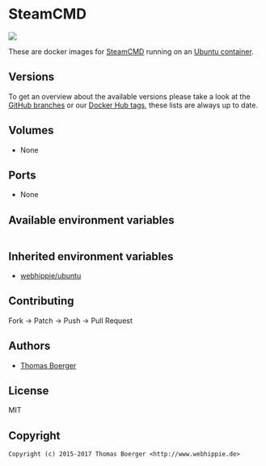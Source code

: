 # SteamCMD

[![](https://images.microbadger.com/badges/image/webhippie/steamcmd.svg)](https://microbadger.com/images/webhippie/steamcmd "Get your own image badge on microbadger.com")

These are docker images for [SteamCMD](http://store.steampowered.com/) running on an [Ubuntu container](https://registry.hub.docker.com/u/webhippie/ubuntu/).


## Versions

To get an overview about the available versions please take a look at the [GitHub branches](https://github.com/dockhippie/steamcmd/branches/all) or our [Docker Hub tags](https://hub.docker.com/r/webhippie/steamcmd/tags/), these lists are always up to date.


## Volumes

* None


## Ports

* None


## Available environment variables

```bash

```

## Inherited environment variables

* [webhippie/ubuntu](https://github.com/dockhippie/ubuntu#available-environment-variables)


## Contributing

Fork -> Patch -> Push -> Pull Request


## Authors

* [Thomas Boerger](https://github.com/tboerger)


## License

MIT


## Copyright

```
Copyright (c) 2015-2017 Thomas Boerger <http://www.webhippie.de>
```

